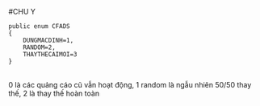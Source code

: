 #CHU Y
```
public enum CFADS
{
    DUNGMACDINH=1,
    RANDOM=2,
    THAYTHECAIMOI=3
}
```
<br> 0 là các quảng cáo cũ vẫn hoạt động, 1 random là ngẫu nhiên 50/50 thay thế, 2 là thay thế hoàn toàn
